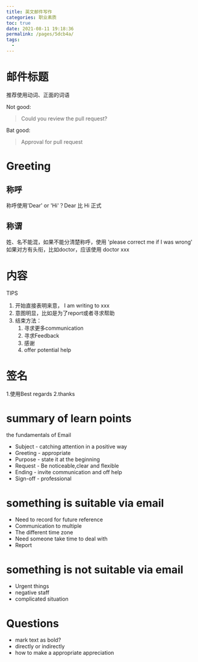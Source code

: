 ```yaml
---
title: 英文邮件写作
categories: 职业素质
toc: true
date: 2021-08-11 19:18:36
permalink: /pages/5dcb4a/
tags: 
  - 
---
```


# 邮件标题

推荐使用动词、正面的词语

Not good:

> Could you review the pull request?

Bat good:

> Approval for pull request

# Greeting

## 称呼

称呼使用'Dear' or 'Hi'？Dear 比 Hi 正式


## 称谓

姓、名不能混，如果不能分清楚称呼，使用 'please correct me if I was wrong'
如果对方有头衔，比如doctor，应该使用 doctor xxx

# 内容

TIPS

1. 开始直接表明来意， I am writing to xxx
2. 意图明显，比如是为了report或者寻求帮助
3. 结束方法：
    1. 寻求更多communication
    2. 寻求Feedback
    3. 感谢
    4. offer potential help
    
# 签名

1.使用Best regards
2.thanks

# summary of learn points

the fundamentals of Email

- Subject - catching attention in a positive way
- Greeting - appropriate
- Purpose - state it at the beginning 
- Request - Be noticeable,clear and flexible
- Ending - invite communication and off help 
- Sign-off - professional

# something is suitable via email

- Need to record for future reference
- Communication to multiple 
- The different time zone 
- Need someone take time to deal with
- Report

# something is not suitable via email

- Urgent things 
- negative staff
- complicated situation

# Questions 

- mark text as bold?
- directly or indirectly
- how to make a appropriate appreciation